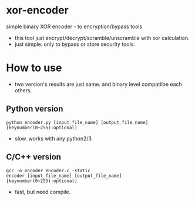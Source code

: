 # xor-encoder
simple binary XOR encoder - to encryption/bypass tools

- this tool just encrypt/decrypt/scramble/unscramble with xor calculation.
- just simple. only to bypass or store security tools.

# How to use
- two version's results are just same. and binary level compatilbe each others.

## Python version
```
python encoder.py [input_file_name] [output_file_name] [keynumber(0~255):optional]
```

- slow. works with any python2/3

## C/C++ version

```
gcc -o encoder encoder.c -static
encoder [input_file_name] [output_file_name] [keynumber(0~255):optional]
```
- fast, but need compile.


